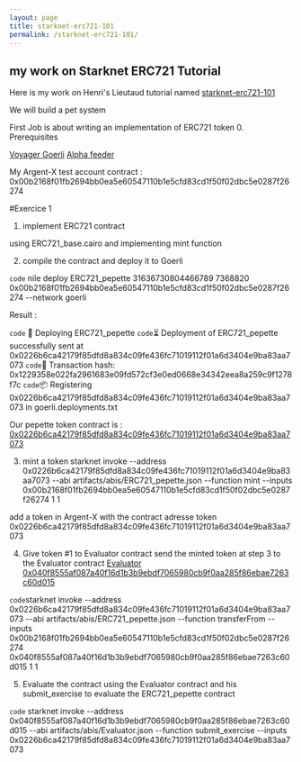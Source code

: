 ```yaml
---
layout: page
title: starknet-erc721-101
permalink: /starknet-erc721-101/
---
```

## my work on Starknet ERC721 Tutorial
Here is my work on Henri's Lieutaud tutorial named [starknet-erc721-101](https://github.com/l-henri/starknet-erc721-101)

We will build a pet system

First Job is about writing an implementation of ERC721 token
0. Prerequisites

[Voyager Goerli](https://goerli.voyager.online/)
[Alpha feeder](https://alpha4.starknet.io/feeder_gateway/get_transaction_receipt?transactionHash=)

My Argent-X test account contract :
0x00b2168f01fb2694bb0ea5e60547110b1e5cfd83cd1f50f02dbc5e0287f26274

#Exercice 1
1. implement ERC721 contract

using ERC721_base.cairo
and implementing mint function

2. compile the contract and deploy it to Goerli

`code` nile deploy ERC721_pepette 31636730804466789 7368820 0x00b2168f01fb2694bb0ea5e60547110b1e5cfd83cd1f50f02dbc5e0287f26274 --network goerli 

Result :

`code` 🚀 Deploying ERC721_pepette
`code`⏳ ️Deployment of ERC721_pepette successfully sent at 0x0226b6ca42179f85dfd8a834c09fe436fc71019112f01a6d3404e9ba83aa7073
`code`🧾 Transaction hash: 0x1229358e022fa2961683e09fd572cf3e0ed0668e34342eea8a259c9f1278f7c
`code`📦 Registering 0x0226b6ca42179f85dfd8a834c09fe436fc71019112f01a6d3404e9ba83aa7073 in goerli.deployments.txt

Our pepette token contract is : [0x0226b6ca42179f85dfd8a834c09fe436fc71019112f01a6d3404e9ba83aa7073](https://goerli.voyager.online/contract/0x0226b6ca42179f85dfd8a834c09fe436fc71019112f01a6d3404e9ba83aa7073#transactions)

3. mint a token
starknet invoke --address 0x0226b6ca42179f85dfd8a834c09fe436fc71019112f01a6d3404e9ba83aa7073 --abi artifacts/abis/ERC721_pepette.json --function mint --inputs 0x00b2168f01fb2694bb0ea5e60547110b1e5cfd83cd1f50f02dbc5e0287f26274 1 1

add a token in Argent-X with the contract adresse token 0x0226b6ca42179f85dfd8a834c09fe436fc71019112f01a6d3404e9ba83aa7073

4. Give token #1 to Evaluator contract
send the minted token at step 3 to the Evaluator contract 
[Evaluator](contracts/Evaluator.cairo) [0x040f8555af087a40f16d1b3b9ebdf7065980cb9f0aa285f86ebae7263c60d015](https://goerli.voyager.online/contract/0x040f8555af087a40f16d1b3b9ebdf7065980cb9f0aa285f86ebae7263c60d015)

`code`starknet invoke --address 0x0226b6ca42179f85dfd8a834c09fe436fc71019112f01a6d3404e9ba83aa7073 --abi artifacts/abis/ERC721_pepette.json --function transferFrom --inputs 0x00b2168f01fb2694bb0ea5e60547110b1e5cfd83cd1f50f02dbc5e0287f26274 0x040f8555af087a40f16d1b3b9ebdf7065980cb9f0aa285f86ebae7263c60d015 1 1

5. Evaluate the contract
using the Evaluator contract and his submit_exercise to evaluate the ERC721_pepette contract

`code` starknet invoke --address 0x040f8555af087a40f16d1b3b9ebdf7065980cb9f0aa285f86ebae7263c60d015 --abi artifacts/abis/Evaluator.json --function submit_exercise --inputs 0x0226b6ca42179f85dfd8a834c09fe436fc71019112f01a6d3404e9ba83aa7073
